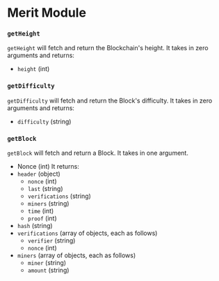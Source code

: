 # Merit Module

### `getHeight`
`getHeight` will fetch and return the Blockchain's height. It takes in zero arguments and returns:
- `height` (int)

### `getDifficulty`
`getDifficulty` will fetch and return the Block's difficulty. It takes in zero arguments and returns:
- `difficulty` (string)

### `getBlock`
`getBlock` will fetch and return a Block. It takes in one argument.
- Nonce (int)
It returns:
- `header`        (object)
    - `nonce`         (int)
    - `last`          (string)
    - `verifications` (string)
    - `miners`        (string)
    - `time`          (int)
    - `proof`         (int)
- `hash`          (string)
- `verifications` (array of objects, each as follows)
    - `verifier`      (string)
    - `nonce`         (int)
- `miners`        (array of objects, each as follows)
    - `miner`         (string)
    - `amount`        (string)
